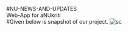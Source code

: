 #NU-NEWS-AND-UPDATES<br>
Web-App for aNUkriti<br>
#Given below is snapshot of our project.
![sc](https://user-images.githubusercontent.com/31134009/49302289-b327f680-f4ec-11e8-9054-5ff40c5a50c7.png)

